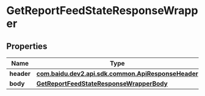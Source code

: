 

# GetReportFeedStateResponseWrapper


## Properties

Name | Type | Description | Notes
------------ | ------------- | ------------- | -------------
**header** | [**com.baidu.dev2.api.sdk.common.ApiResponseHeader**](com.baidu.dev2.api.sdk.common.ApiResponseHeader.md) |  |  [optional]
**body** | [**GetReportFeedStateResponseWrapperBody**](GetReportFeedStateResponseWrapperBody.md) |  |  [optional]



